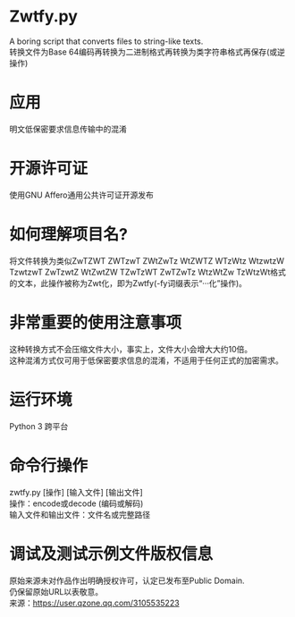 # Zwtfy.py
A boring script that converts files to string-like texts.  
转换文件为Base 64编码再转换为二进制格式再转换为类字符串格式再保存(或逆操作)  
# 应用
明文低保密要求信息传输中的混淆  
# 开源许可证
使用GNU Affero通用公共许可证开源发布  
# 如何理解项目名?
将文件转换为类似ZwTZWT ZWTzwT ZWtZwTz WtZWTZ WTzWtz WtzwtzW TzwtzwT ZwTzwtZ WtZwtZW TZwTzWT ZwTZwTz WtzWtZw TzWtzWt格式的文本，此操作被称为Zwt化，即为Zwtfy(-fy词缀表示“···化”操作)。  
# 非常重要的使用注意事项
这种转换方式不会压缩文件大小，事实上，文件大小会增大大约10倍。  
这种混淆方式仅可用于低保密要求信息的混淆，不适用于任何正式的加密需求。  
# 运行环境
Python 3 跨平台  
# 命令行操作
zwtfy.py [操作] [输入文件] [输出文件]  
操作：encode或decode (编码或解码)  
输入文件和输出文件：文件名或完整路径  
# 调试及测试示例文件版权信息
原始来源未对作品作出明确授权许可，认定已发布至Public Domain.  
仍保留原始URL以表敬意。  
来源：https://user.qzone.qq.com/3105535223  